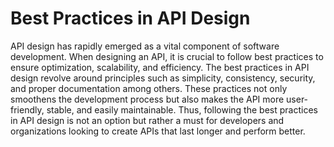 # Best Practices in API Design

API design has rapidly emerged as a vital component of software development. When designing an API, it is crucial to follow best practices to ensure optimization, scalability, and efficiency. The best practices in API design revolve around principles such as simplicity, consistency, security, and proper documentation among others. These practices not only smoothens the development process but also makes the API more user-friendly, stable, and easily maintainable. Thus, following the best practices in API design is not an option but rather a must for developers and organizations looking to create APIs that last longer and perform better.